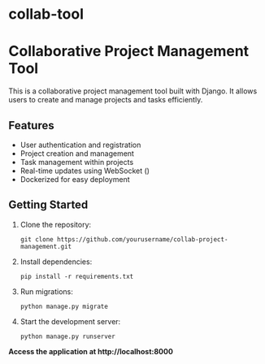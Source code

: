 # collab-tool

# Collaborative Project Management Tool

This is a collaborative project management tool built with Django. It allows users to create and manage projects and tasks efficiently.

## Features

- User authentication and registration
- Project creation and management
- Task management within projects
- Real-time updates using WebSocket ()
- Dockerized for easy deployment

## Getting Started

1. Clone the repository:

   ```shell
   git clone https://github.com/yourusername/collab-project-management.git

2. Install dependencies:
   ```shell
   pip install -r requirements.txt

3. Run migrations:
   ```shell
   python manage.py migrate

4. Start the development server:
   ```shell
   python manage.py runserver

**Access the application at http://localhost:8000**

